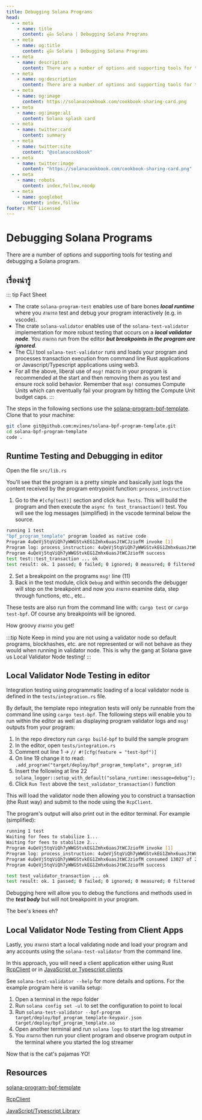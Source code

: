 ```yaml
---
title: Debugging Solana Programs
head:
  - - meta
    - name: title
      content: คู่มือ Solana | Debugging Solana Programs
  - - meta
    - name: og:title
      content: คู่มือ Solana | Debugging Solana Programs
  - - meta
    - name: description
      content: There are a number of options and supporting tools for testing and debugging a Solana BPF program.
  - - meta
    - name: og:description
      content: There are a number of options and supporting tools for testing and debugging a Solana BPF program.
  - - meta
    - name: og:image
      content: https://solanacookbook.com/cookbook-sharing-card.png
  - - meta
    - name: og:image:alt
      content: Solana splash card
  - - meta
    - name: twitter:card
      content: summary
  - - meta
    - name: twitter:site
      content: "@solanacookbook"
  - - meta
    - name: twitter:image
      content: "https://solanacookbook.com/cookbook-sharing-card.png"
  - - meta
    - name: robots
      content: index,follow,noodp
  - - meta
    - name: googlebot
      content: index,follow
footer: MIT Licensed
---
```


# Debugging Solana Programs

There are a number of options and supporting tools for testing and debugging a Solana program.

## เรื่องน่ารู้

::: tip Fact Sheet
- The crate `solana-program-test` enables use of bare bones **_local runtime_** where you สามารถ test and debug
your program interactively (e.g. in vscode).
- The crate `solana-validator` enables use of the `solana-test-validator` implementation for more robust
testing that occurs on a **_local validator node_**. You สามารถ run from the editor **_but breakpoints in the
program are ignored_**.
- The CLI tool `solana-test-validator` runs and loads your program and processes transaction execution from
command line Rust applications or Javascript/Typescript applications using web3.
- For all the above, liberal use of `msg!` macro in your program is recommended at the start and then
removing them as you test and ensure rock solid behavior. Remember that `msg!` consumes Compute Units which
can eventually fail your program by hitting the Compute Unit budget caps.
:::

The steps in the following sections use the [solana-program-bpf-template](#resources). Clone that to your
machine:
```bash
git clone git@github.com:mvines/solana-bpf-program-template.git
cd solana-bpf-program-template
code .
```
## Runtime Testing and Debugging in editor

Open the file `src/lib.rs`

You'll see that the program is a pretty simple and basically just logs the content received by
the program entrypoint function: `process_instruction`

1. Go to the `#[cfg(test)]` section and click `Run Tests`. This will build the program and then
execute the `async fn test_transaction()` test. You will see the log messages (simplified) in the vscode terminal below
the source.
```bash
running 1 test
"bpf_program_template" program loaded as native code
Program 4uQeVj5tqViQh7yWWGStvkEG1Zmhx6uasJtWCJziofM invoke [1]
Program log: process_instruction: 4uQeVj5tqViQh7yWWGStvkEG1Zmhx6uasJtWCJziofM: 1 accounts, data=[1, 2, 3]
Program 4uQeVj5tqViQh7yWWGStvkEG1Zmhx6uasJtWCJziofM success
test test::test_transaction ... ok
test result: ok. 1 passed; 0 failed; 0 ignored; 0 measured; 0 filtered out; finished in 33.41s
```
2. Set a breakpoint on the programs `msg!` line (11)
3. Back in the test module, click `Debug` and within seconds the debugger will stop on the breakpoint and
now you สามารถ examine data, step through functions, etc., etc..

These tests are also run from the command line with:
`cargo test` or `cargo test-bpf`. Of course any breakpoints will be ignored.

How groovy สามารถ you get!

:::tip Note
Keep in mind you are not using a validator node so default programs, blockhashes, etc. are not represented or
will not behave as they would when running in validator node. This is why the gang at Solana gave us
Local Validator Node testing!
:::


## Local Validator Node Testing in editor

Integration testing using programmatic loading of a local validator node is defined in the
`tests/integration.rs` file.

By default, the template repo integration tests will only be runnable from the command line
using `cargo test-bpf`. The following steps will enable you to run within the editor as well
as displaying program validator logs and `msg!` outputs from your program:

1. In the repo directory run `cargo build-bpf` to build the sample program
2. In the editor, open `tests/integration.rs`
3. Comment out line 1 -> `// #![cfg(feature = "test-bpf")]`
4. On line 19 change it to read: `.add_program("target/deploy/bpf_program_template", program_id)`
5. Insert the following at line 22 `solana_logger::setup_with_default("solana_runtime::message=debug");`
6. Click `Run Test` above the `test_validator_transaction()` function

This will load the validator node then allowing you to construct a transaction (the Rust way) and
submit to the node using the `RcpClient`.

The program's output will also print out in the editor terminal. For example (simplified):
```bash
running 1 test
Waiting for fees to stabilize 1...
Waiting for fees to stabilize 2...
Program 4uQeVj5tqViQh7yWWGStvkEG1Zmhx6uasJtWCJziofM invoke [1]
Program log: process_instruction: 4uQeVj5tqViQh7yWWGStvkEG1Zmhx6uasJtWCJziofM: 1 accounts, data=[1, 2, 3]
Program 4uQeVj5tqViQh7yWWGStvkEG1Zmhx6uasJtWCJziofM consumed 13027 of 200000 compute units
Program 4uQeVj5tqViQh7yWWGStvkEG1Zmhx6uasJtWCJziofM success

test test_validator_transaction ... ok
test result: ok. 1 passed; 0 failed; 0 ignored; 0 measured; 0 filtered out; finished in 6.40s
```
Debugging here will allow you to debug the functions and methods used in the **_test body_** but will
not breakpoint in your program.

The bee's knees eh?

## Local Validator Node Testing from Client Apps
Lastly, you สามารถ start a local validating node and load your program and any accounts using the `solana-test-validator`
from the command line.

In this approach, you will need a client application either using Rust [RcpClient](#resources) or in
[JavaScript or Typescript clients](#resources)

See `solana-test-validator --help` for more details and options. For the example program here is vanilla setup:
1. Open a terminal in the repo folder
2. Run `solana config set -ul` to set the configuration to point to local
3. Run `solana-test-validator --bpf-program target/deploy/bpf_program_template-keypair.json target/deploy/bpf_program_template.so`
4. Open another terminal and run `solana logs` to start the log streamer
5. You สามารถ then run your client program and observe program output in the terminal where you started the log streamer

Now that is the cat's pajamas YO!

## Resources
[solana-program-bpf-template](https://github.com/mvines/solana-bpf-program-template)

[RcpClient](https://docs.rs/solana-client/latest/solana_client/rpc_client/struct.RpcClient.html)

[JavaScript/Typescript Library](https://solana-labs.github.io/solana-web3.js/)
